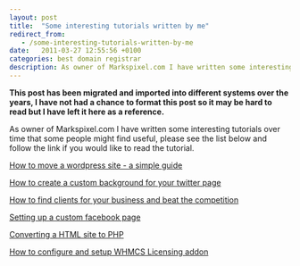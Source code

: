 ```yaml
---
layout: post
title:  "Some interesting tutorials written by me"
redirect_from:
   - /some-interesting-tutorials-written-by-me
date:   2011-03-27 12:55:56 +0100
categories: best domain registrar
description: As owner of Markspixel.com I have written some interesting tutorials over time that some people might find useful, please see the list below and follow the link if you would like to read the tutorial....
---
```


**This post has been migrated and imported into different systems over the years, I have not had a chance to format this post so it may be hard to read but I have left it here as a reference.**

As owner of Markspixel.com I have written some interesting tutorials over time that some people might find useful, please see the list below and follow the link if you would like to read the tutorial.  
  
[How to move a wordpress site - a simple guide](http://markspixel.com/2011/03/21/how-to-move-a-wordpress-site-a-simple-guide/ "How to move a wordpress site - a simple guide")  
  
[How to create a custom background for your twitter page](http://markspixel.com/2011/03/09/how-to-create-a-custom-background-for-your-twitter-page/ "How to create a custom background for your twitter page")  
  
[How to find clients for your business and beat the competition](http://markspixel.com/2011/03/09/how-to-find-clients-and-beat-the-competition/ "How to find clients for your business and beat the competition")  
  
[Setting up a custom facebook page](http://markspixel.com/2011/03/07/setting-up-a-custom-facebook-page/ "Setting up a custom facebook page")  
  
[Converting a HTML site to PHP](http://markspixel.com/2010/09/18/converting-a-html-site-to-php/ "Converting a HTML site to PHP")  
  
[How to configure and setup WHMCS Licensing addon](http://markspixel.com/2010/09/01/how-to-configure-and-setup-whmcs-licensing-addon/ "How to configure and setup WHMCS Licensing addon")